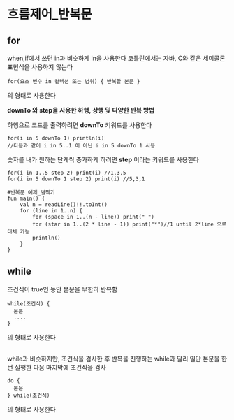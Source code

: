 흐름제어_반복문
===============

## for
when,if에서 쓰던 in과 비슷하게 in을 사용한다
코틀린에서는 자바, C와 같은 세미콜론 표현식을 사용하지 않는다
```
for(요소 변수 in 컬렉션 또는 범위) { 반복할 본문 }
```
의 형태로 사용한다
   

__downTo 와 step을 사용한 하행, 상행 및 다양한 반복 방법__   

하행으로 코드를 출력하려면 __downTo__ 키워드를 사용한다
```
for(i in 5 downTo 1) println(i)
//다음과 같이 i in 5..1 이 아닌 i in 5 downTo 1 사용
```
   
숫자를 내가 원하는 단계씩 증가하게 하려면 __step__ 이라는 키워드를 사용한다
```
for(i in 1..5 step 2) print(i) //1,3,5
for(i in 5 downTo 1 step 2) print(i) //5,3,1

#반복문 예제_별찍기
fun main() {
    val n = readLine()!!.toInt()
    for (line in 1..n) {
        for (space in 1..(n - line)) print(" ")
        for (star in 1..(2 * line - 1)) print("*")//1 until 2*line 으로 대체 가능
        println()
    }
}
```

## while
조건식이 true인 동안 본문을 무한히 반복함
```
while(조건식) {
  본문
  ....
}
```   
의 형태로 사용한다


##

while과 비슷하지만, 조건식을 검사한 후 반복을 진행하는 while과 달리 일단 본문을 한번 실행한 다음 마지막에 조건식을 검사
```
do {
  본문
} while(조건식)
```
의 형태로 사용한다


